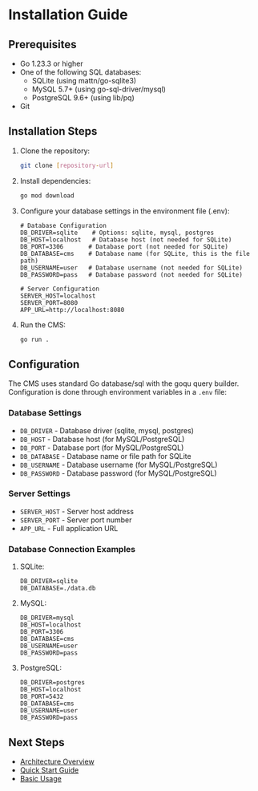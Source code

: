 # Installation Guide

## Prerequisites

- Go 1.23.3 or higher
- One of the following SQL databases:
  - SQLite (using mattn/go-sqlite3)
  - MySQL 5.7+ (using go-sql-driver/mysql)
  - PostgreSQL 9.6+ (using lib/pq)
- Git

## Installation Steps

1. Clone the repository:
   ```bash
   git clone [repository-url]
   ```

2. Install dependencies:
   ```bash
   go mod download
   ```

3. Configure your database settings in the environment file (.env):
   ```env
   # Database Configuration
   DB_DRIVER=sqlite    # Options: sqlite, mysql, postgres
   DB_HOST=localhost   # Database host (not needed for SQLite)
   DB_PORT=3306       # Database port (not needed for SQLite)
   DB_DATABASE=cms    # Database name (for SQLite, this is the file path)
   DB_USERNAME=user   # Database username (not needed for SQLite)
   DB_PASSWORD=pass   # Database password (not needed for SQLite)

   # Server Configuration
   SERVER_HOST=localhost
   SERVER_PORT=8080
   APP_URL=http://localhost:8080
   ```

4. Run the CMS:
   ```bash
   go run .
   ```

## Configuration

The CMS uses standard Go database/sql with the goqu query builder. Configuration is done through environment variables in a `.env` file:

### Database Settings
- `DB_DRIVER` - Database driver (sqlite, mysql, postgres)
- `DB_HOST` - Database host (for MySQL/PostgreSQL)
- `DB_PORT` - Database port (for MySQL/PostgreSQL)
- `DB_DATABASE` - Database name or file path for SQLite
- `DB_USERNAME` - Database username (for MySQL/PostgreSQL)
- `DB_PASSWORD` - Database password (for MySQL/PostgreSQL)

### Server Settings
- `SERVER_HOST` - Server host address
- `SERVER_PORT` - Server port number
- `APP_URL` - Full application URL

### Database Connection Examples

1. SQLite:
   ```env
   DB_DRIVER=sqlite
   DB_DATABASE=./data.db
   ```

2. MySQL:
   ```env
   DB_DRIVER=mysql
   DB_HOST=localhost
   DB_PORT=3306
   DB_DATABASE=cms
   DB_USERNAME=user
   DB_PASSWORD=pass
   ```

3. PostgreSQL:
   ```env
   DB_DRIVER=postgres
   DB_HOST=localhost
   DB_PORT=5432
   DB_DATABASE=cms
   DB_USERNAME=user
   DB_PASSWORD=pass
   ```

## Next Steps

- [Architecture Overview](../architecture/overview.md)
- [Quick Start Guide](./quickstart.md)
- [Basic Usage](../guides/basic-usage.md) 